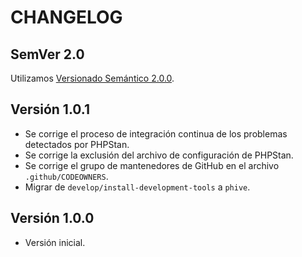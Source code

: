 # CHANGELOG

## SemVer 2.0

Utilizamos [Versionado Semántico 2.0.0](SEMVER.md).

## Versión 1.0.1

- Se corrige el proceso de integración continua de los problemas detectados por PHPStan.
- Se corrige la exclusión del archivo de configuración de PHPStan.
- Se corrige el grupo de mantenedores de GitHub en el archivo `.github/CODEOWNERS`.
- Migrar de `develop/install-development-tools` a `phive`.

## Versión 1.0.0

- Versión inicial.
